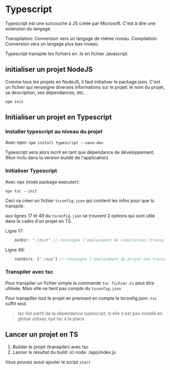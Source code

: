# Typescript

Typescript est une surcouche à JS créée par Microsoft. C'est à dire une extension du langage.

Transpilation: Conversion vers un langage de même niveau.
Compilation: Conversion vers un langage plus bas niveau.

Typescript transpile les fichiers en .ts en fichier Javascript.

## initialiser un projet NodeJS

Comme tous les projets en NodeJS, il faut initialiser le package.json.
C'est un fichier qui renseigne diverses informations sur le projet: le nom du projet, sa description, ses dépendances, etc.

`npm init`

## Initialiser un projet en Typescript

### Installer typescript au niveau du projet

Avec npm: `npm install typescript --save-dev`

Typescript sera alors incrit en tant que dépendance de développement. (Non inclu dans la version buildé de l'application)

### Initialiser Typescript

Avec npx (node package executor):

`npx tsc --init`

Ceci va créer un fichier `tsconfig.json` qui contient les infos pour que ts transpile.

aux lignes 17 et 49 du `tsconfig.json` se trouvent 2 options qui sont utile dans le cadre d'un projet en TS.

Ligne 17:
```js
    outDir: "./dist" // renseigne l'emplacement de compliation (transpilation) du projet (en .js)
```
Ligne 49:
```js
    rootDirs: ["./app"] // renseigne l'emplacement du projet non transpilé (en .ts)
```
### Transpiler avec tsc

Pour transpiler un fichier simple la commande `tsc fichier.ts` peut être utilisée. Mais elle ne tient pas compte du `tsconfig.json`

Pour transpiller tout le projet en prennant en compte le tsconfig.json: `tsc` suffit seul.

> tsc fait partit de la dépendance typescript, si elle n'est pas installé en global utilisez npx tsc à la place.

## Lancer un projet en TS

1) Builder le projet (transpiler) avec tsc
2) Lancer le résultat du build: ici node ./app/index.js

Vous pouvez aussi ajouter le script `start`
